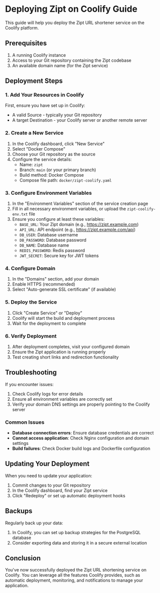 # Deploying Zipt on Coolify Guide

This guide will help you deploy the Zipt URL shortener service on the Coolify platform.

## Prerequisites

1. A running Coolify instance
2. Access to your Git repository containing the Zipt codebase
3. An available domain name (for the Zipt service)

## Deployment Steps

### 1. Add Your Resources in Coolify

First, ensure you have set up in Coolify:
- A valid Source - typically your Git repository
- A target Destination - your Coolify server or another remote server

### 2. Create a New Service

1. In the Coolify dashboard, click "New Service"
2. Select "Docker Compose"
3. Choose your Git repository as the source
4. Configure the service details:
   - Name: `zipt`
   - Branch: `main` (or your primary branch)
   - Build method: Docker Compose
   - Compose file path: `docker/zipt-coolify.yaml`

### 3. Configure Environment Variables

1. In the "Environment Variables" section of the service creation page
2. Fill in all necessary environment variables, or upload the `zipt-coolify-env.txt` file
3. Ensure you configure at least these variables:
   - `BASE_URL`: Your Zipt domain (e.g., https://zipt.example.com)
   - `API_URL`: API endpoint (e.g., https://zipt.example.com/api)
   - `DB_USER`: Database username
   - `DB_PASSWORD`: Database password
   - `DB_NAME`: Database name
   - `REDIS_PASSWORD`: Redis password
   - `JWT_SECRET`: Secure key for JWT tokens

### 4. Configure Domain

1. In the "Domains" section, add your domain
2. Enable HTTPS (recommended)
3. Select "Auto-generate SSL certificate" (if available)

### 5. Deploy the Service

1. Click "Create Service" or "Deploy"
2. Coolify will start the build and deployment process
3. Wait for the deployment to complete

### 6. Verify Deployment

1. After deployment completes, visit your configured domain
2. Ensure the Zipt application is running properly
3. Test creating short links and redirection functionality

## Troubleshooting

If you encounter issues:

1. Check Coolify logs for error details
2. Ensure all environment variables are correctly set
3. Verify your domain DNS settings are properly pointing to the Coolify server

### Common Issues

- **Database connection errors**: Ensure database credentials are correct
- **Cannot access application**: Check Nginx configuration and domain settings
- **Build failures**: Check Docker build logs and Dockerfile configuration

## Updating Your Deployment

When you need to update your application:

1. Commit changes to your Git repository
2. In the Coolify dashboard, find your Zipt service
3. Click "Redeploy" or set up automatic deployment hooks

## Backups

Regularly back up your data:

1. In Coolify, you can set up backup strategies for the PostgreSQL database
2. Consider exporting data and storing it in a secure external location

## Conclusion

You've now successfully deployed the Zipt URL shortening service on Coolify. You can leverage all the features Coolify provides, such as automatic deployment, monitoring, and notifications to manage your application. 